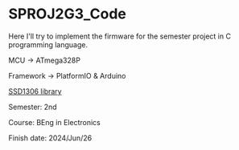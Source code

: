 # SPROJ2G3_Code
Here I'll try to implement the firmware for the semester project in C programming language.  

MCU -> ATmega328P  

Framework -> PlatformIO & Arduino 

[SSD1306 library](https://github.com/lexus2k/ssd1306)

Semester: 2nd

Course: BEng in Electronics

Finish date: 2024/Jun/26
